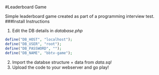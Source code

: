 #Leaderboard Game

Simple leaderboard game created as part of a programming interview test.
###Install Instructions
1. Edit the DB details in  *database.php*
```php 
define("DB_HOST", "localhost");
define("DB_USER", "root");
define("DB_PASSWORD", "");
define("DB_NAME", "bbtv-game");
```
2. Import the databse structure + data from *data.sql*
3. Upload the code to your webserver and go play!